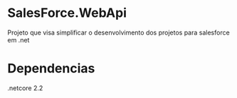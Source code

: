 # SalesForce.WebApi

Projeto que visa simplificar o desenvolvimento dos projetos para salesforce em .net

# Dependencias

.netcore 2.2
